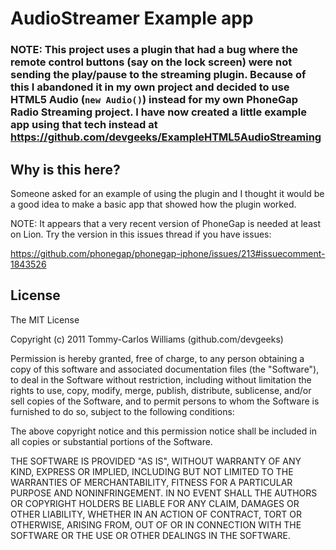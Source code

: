 AudioStreamer Example app
============

### NOTE: This project uses a plugin that had a bug where the remote control buttons (say on the lock screen) were not sending the play/pause to the streaming plugin. Because of this I abandoned it in my own project and decided to use HTML5 Audio (`new Audio()`) instead for my own PhoneGap Radio Streaming project. I have now created a little example app using that tech instead at https://github.com/devgeeks/ExampleHTML5AudioStreaming

Why is this here?
------------

Someone asked for an example of using the plugin and I thought it would be a good idea to make a basic app that showed how the plugin worked.

NOTE: It appears that a very recent version of PhoneGap is needed at least on Lion. Try the version in this issues thread if you have issues:

https://github.com/phonegap/phonegap-iphone/issues/213#issuecomment-1843526

## License

The MIT License

Copyright (c) 2011 Tommy-Carlos Williams (github.com/devgeeks)

Permission is hereby granted, free of charge, to any person obtaining a copy of this software and associated documentation files (the "Software"), to deal in the Software without restriction, including without limitation the rights to use, copy, modify, merge, publish, distribute, sublicense, and/or sell copies of the Software, and to permit persons to whom the Software is furnished to do so, subject to the following conditions:

The above copyright notice and this permission notice shall be included in all copies or substantial portions of the Software.

THE SOFTWARE IS PROVIDED "AS IS", WITHOUT WARRANTY OF ANY KIND, EXPRESS OR IMPLIED, INCLUDING BUT NOT LIMITED TO THE WARRANTIES OF MERCHANTABILITY, FITNESS FOR A PARTICULAR PURPOSE AND NONINFRINGEMENT. IN NO EVENT SHALL THE AUTHORS OR COPYRIGHT HOLDERS BE LIABLE FOR ANY CLAIM, DAMAGES OR OTHER LIABILITY, WHETHER IN AN ACTION OF CONTRACT, TORT OR OTHERWISE, ARISING FROM, OUT OF OR IN CONNECTION WITH THE SOFTWARE OR THE USE OR OTHER DEALINGS IN THE SOFTWARE.
